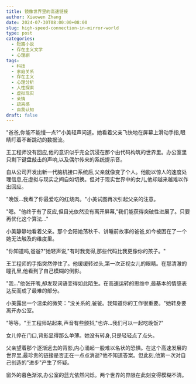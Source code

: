 ```yaml
---
title: 镜像世界里的高速链接
author: Xiaowen Zhang
date: 2024-07-30T08:00:00+08:00
slug: high-speed-connection-in-mirror-world
type: post
categories:
  - 短篇小说
  - 存在主义文学
  - 心理剧
tags:
  - 科技
  - 家庭关系
  - 存在主义
  - 心理分析
  - 人性探索
  - 虚拟现实
  - 亲情
  - 疏离感
  - 自我认知
draft: false
---
```


"爸爸,你能不能慢一点?"小美轻声问道。她看着父亲飞快地在屏幕上滑动手指,眼睛盯着不断跳动的数据流。

王工程师没有回应,他的意识似乎完全沉浸在那个由代码构筑的世界里。办公室里只剩下键盘敲击的声响,以及偶尔传来的系统提示音。

自从公司开发出新一代脑机接口系统后,父亲就像变了个人。他能以惊人的速度处理信息,在虚拟与现实之间自如切换。但对于现实世界中的女儿,他却越来越难以作出回应。

"晚饭...我煮了你最爱吃的红烧肉。"小美试图再次引起父亲的注意。

"嗯。"他终于有了反应,但目光依然没有离开屏幕,"我们能获得突破性进展了。只要再优化这个算法..."

小美静静地看着父亲。那个会陪她荡秋千、讲睡前故事的爸爸,如今被困在了一个她无法触及的维度里。

"你知道吗,爸爸?"她轻声说,"有时我觉得,那些代码比我更像你的孩子。"

王工程师的手指突然停住了。他缓缓转过头,第一次正视女儿的眼睛。在那清澈的瞳孔里,他看到了自己模糊的倒影。

"我..."他张开嘴,却发现词语变得如此陌生。在高速运转的思维中,最基本的情感表达反而成了最难的部分。

小美露出一个温柔的微笑："没关系的,爸爸。我知道你的工作很重要。"她转身要离开办公室。

"等等。"王工程师站起来,声音有些颤抖,"也许...我们可以一起吃晚饭?"

女儿停在门口,背影显得那么单薄。她没有转身,只是轻轻点了点头。

父亲望着那个逐渐远去的背影,内心涌起一股难以名状的恐惧。在这个高速发展的世界里,最珍贵的链接是否正在一点点消逝?他不知道答案。但此刻,他第一次对自己创造的"进步"产生了怀疑。

窗外的暮色渐浓,办公室的蓝光依然闪烁。两个世界的界限在此刻变得模糊不清。
